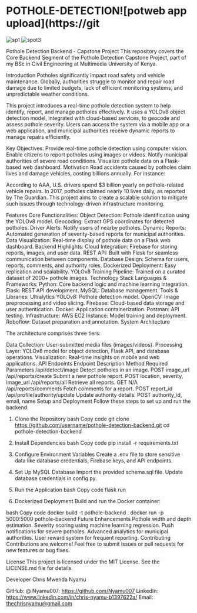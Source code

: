 # POTHOLE-DETECTION![potweb app upload](https://git
![sp1](https://github.com/user-attachments/assets/f6bd39bb-5588-4725-a15a-dc2c15054990)
![spot3](https://github.com/user-attachments/assets/83f1b4b4-c058-4725-aa2d-1ade637f75fb)

Pothole Detection Backend - Capstone Project
This repository covers the Core Backend Segment of the Pothole Detection Capstone Project, part of my BSc in Civil Engineering at Multimedia University of Kenya.

Introduction
Potholes significantly impact road safety and vehicle maintenance. Globally, authorities struggle to monitor and repair road damage due to limited budgets, lack of efficient monitoring systems, and unpredictable weather conditions.

This project introduces a real-time pothole detection system to help identify, report, and manage potholes effectively. It uses a YOLOv8 object detection model, integrated with cloud-based services, to geocode and assess pothole severity. Users can access the system via a mobile app or a web application, and municipal authorities receive dynamic reports to manage repairs efficiently.

Key Objectives:
Provide real-time pothole detection using computer vision.
Enable citizens to report potholes using images or videos.
Notify municipal authorities of severe road conditions.
Visualize pothole data on a Flask-based web dashboard.
Motivation
Road accidents caused by potholes claim lives and damage vehicles, costing billions annually. For instance:

According to AAA, U.S. drivers spend $3 billion yearly on pothole-related vehicle repairs.
In 2017, potholes claimed nearly 10 lives daily, as reported by The Guardian.
This project aims to create a scalable solution to mitigate such issues through technology-driven infrastructure monitoring.

Features
Core Functionalities:
Object Detection: Pothole identification using the YOLOv8 model.
Geocoding: Extract GPS coordinates for detected potholes.
Driver Alerts: Notify users of nearby potholes.
Dynamic Reports: Automated generation of severity-based reports for municipal authorities.
Data Visualization: Real-time display of pothole data on a Flask web dashboard.
Backend Highlights:
Cloud Integration: Firebase for storing reports, images, and user data.
REST API: Built with Flask for seamless communication between components.
Database Design: Schema for users, reports, comments, and authority roles.
Dockerized Deployment: Easy replication and scalability.
YOLOv8 Training Pipeline: Trained on a curated dataset of 2000+ pothole images.
Technology Stack
Languages & Frameworks:
Python: Core backend logic and machine learning integration.
Flask: REST API development.
MySQL: Database management.
Tools & Libraries:
Ultralytics YOLOv8: Pothole detection model.
OpenCV: Image preprocessing and video slicing.
Firebase: Cloud-based data storage and user authentication.
Docker: Application containerization.
Postman: API testing.
Infrastructure:
AWS EC2 Instance: Model training and deployment.
Roboflow: Dataset preparation and annotation.
System Architecture

The architecture comprises three tiers:

Data Collection: User-submitted media files (images/videos).
Processing Layer: YOLOv8 model for object detection, Flask API, and database operations.
Visualization: Real-time insights on mobile and web applications.
API Endpoints
Endpoint	Description	Method	Required Parameters
/api/detect/image	Detect potholes in an image.	POST	image_url
/api/reports/create	Submit a new pothole report.	POST	location, severity, image_url
/api/reports/all	Retrieve all reports.	GET	N/A
/api/reports/comments	Fetch comments for a report.	POST	report_id
/api/profile/authority/update	Update authority details.	POST	authority_id, email, name
Setup and Deployment
Follow these steps to set up and run the backend:

1. Clone the Repository
bash
Copy code
git clone https://github.com/username/pothole-detection-backend.git
cd pothole-detection-backend
2. Install Dependencies
bash
Copy code
pip install -r requirements.txt
3. Configure Environment Variables
Create a .env file to store sensitive data like database credentials, Firebase keys, and API endpoints.

4. Set Up MySQL Database
Import the provided schema.sql file.
Update database credentials in config.py.
5. Run the Application
bash
Copy code
flask run
6. Dockerized Deployment
Build and run the Docker container:

bash
Copy code
docker build -t pothole-backend .
docker run -p 5000:5000 pothole-backend
Future Enhancements
Pothole width and depth estimation.
Severity scoring using machine learning regression.
Push notifications for severe potholes.
Advanced analytics for municipal authorities.
User reward system for frequent reporting.
Contributing
Contributions are welcome! Feel free to submit issues or pull requests for new features or bug fixes.

License
This project is licensed under the MIT License. See the LICENSE.md file for details.

Developer
Chris Mwenda Nyamu

GitHub: @ Nyamu007: https://github.com/Nyamu007
LinkedIn: https://www.linkedin.com/in/chris-nyamu-b1397622a/
Email: thechrisnyamu@gmail.com

